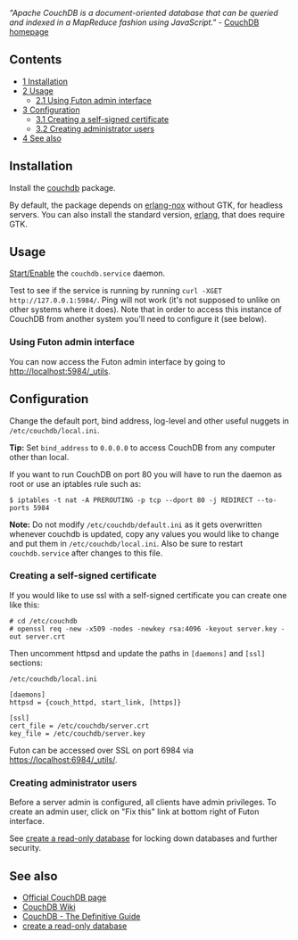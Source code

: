 _"Apache CouchDB is a document-oriented database that can be queried and indexed in a MapReduce fashion using JavaScript."_ - [CouchDB homepage](http://couchdb.apache.org/)

## Contents

*   [1 Installation](#Installation)
*   [2 Usage](#Usage)
    *   [2.1 Using Futon admin interface](#Using_Futon_admin_interface)
*   [3 Configuration](#Configuration)
    *   [3.1 Creating a self-signed certificate](#Creating_a_self-signed_certificate)
    *   [3.2 Creating administrator users](#Creating_administrator_users)
*   [4 See also](#See_also)

## Installation

Install the [couchdb](https://www.archlinux.org/packages/?name=couchdb) package.

By default, the package depends on [erlang-nox](https://www.archlinux.org/packages/?name=erlang-nox) without GTK, for headless servers. You can also install the standard version, [erlang](https://www.archlinux.org/packages/?name=erlang), that does require GTK.

## Usage

[Start/Enable](/index.php/Systemd#Using_units "Systemd") the `couchdb.service` daemon.

Test to see if the service is running by running `curl -XGET http://127.0.0.1:5984/`. Ping will not work (it's not supposed to unlike on other systems where it does). Note that in order to access this instance of CouchDB from another system you'll need to configure it (see below).

### Using Futon admin interface

You can now access the Futon admin interface by going to [http://localhost:5984/_utils](http://localhost:5984/_utils).

## Configuration

Change the default port, bind address, log-level and other useful nuggets in `/etc/couchdb/local.ini`.

**Tip:** Set `bind_address` to `0.0.0.0` to access CouchDB from any computer other than local.

If you want to run CouchDB on port 80 you will have to run the daemon as root or use an iptables rule such as:

```
$ iptables -t nat -A PREROUTING -p tcp --dport 80 -j REDIRECT --to-ports 5984

```

**Note:** Do not modify `/etc/couchdb/default.ini` as it gets overwritten whenever couchdb is updated, copy any values you would like to change and put them in `/etc/couchdb/local.ini`. Also be sure to restart `couchdb.service` after changes to this file.

### Creating a self-signed certificate

If you would like to use ssl with a self-signed certificate you can create one like this:

```
# cd /etc/couchdb
# openssl req -new -x509 -nodes -newkey rsa:4096 -keyout server.key -out server.crt

```

Then uncomment httpsd and update the paths in `[daemons]` and `[ssl]` sections:

 `/etc/couchdb/local.ini` 

```
[daemons]
httpsd = {couch_httpd, start_link, [https]}

[ssl]
cert_file = /etc/couchdb/server.crt
key_file = /etc/couchdb/server.key
```

Futon can be accessed over SSL on port 6984 via [https://localhost:6984/_utils/](https://localhost:6984/_utils/).

### Creating administrator users

Before a server admin is configured, all clients have admin privileges. To create an admin user, click on "Fix this" link at bottom right of Futon interface.

See [create a read-only database](http://lizconlan.github.com/sandbox/securing-couchdb.html) for locking down databases and further security.

## See also

*   [Official CouchDB page](http://couchdb.apache.org/)
*   [CouchDB Wiki](http://wiki.apache.org/couchdb/FrontPage)
*   [CouchDB - The Definitive Guide](http://guide.couchdb.org/)
*   [create a read-only database](http://lizconlan.github.com/sandbox/securing-couchdb.html)